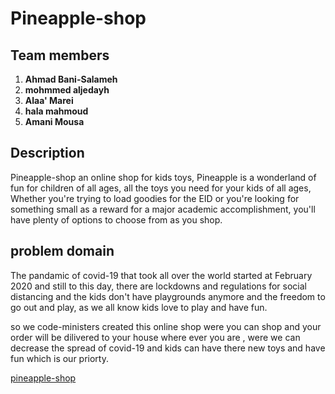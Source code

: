 # Pineapple-shop 

## Team members 

1. **Ahmad Bani-Salameh**
2. **mohmmed aljedayh**
3. **Alaa' Marei**
4. **hala mahmoud**
5. **Amani Mousa**

## Description

Pineapple-shop an online shop for kids toys, Pineapple is a wonderland of fun for children of all ages, all the toys you need for your kids of all ages, Whether you're trying to load goodies for the EID or you're looking for something small as a reward for a major academic accomplishment, you'll have plenty of options to choose from as you shop. 

## problem domain

The pandamic of covid-19 that took all over the world started at February 2020 and still to this day, there are lockdowns and regulations for social distancing and the kids don't have playgrounds anymore and the freedom to go out and play, as we all know kids love to play and have fun.

so we code-ministers created this online shop were you can shop and your order will be dilivered to your house where ever you are , were we can decrease the spread of covid-19 and kids can have there new toys and have fun which is our priorty. 

[pineapple-shop](https://code-ministers.github.io/Pineapple-shop/)